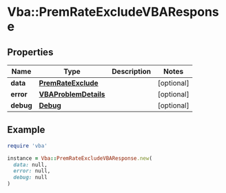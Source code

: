 # Vba::PremRateExcludeVBAResponse

## Properties

| Name | Type | Description | Notes |
| ---- | ---- | ----------- | ----- |
| **data** | [**PremRateExclude**](PremRateExclude.md) |  | [optional] |
| **error** | [**VBAProblemDetails**](VBAProblemDetails.md) |  | [optional] |
| **debug** | [**Debug**](Debug.md) |  | [optional] |

## Example

```ruby
require 'vba'

instance = Vba::PremRateExcludeVBAResponse.new(
  data: null,
  error: null,
  debug: null
)
```

